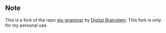 ## Note

This is a fork of the repo [ejs-grammar](https://github.com/Digitalbrainstem/ejs-grammar) by [Digital Brainstem](https://github.com/Digitalbrainstem). This fork is only for my personal use.
